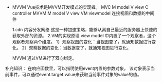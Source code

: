 - MVVM
    Vue技术是MVVM开发模式的实现者。
  MVC
    M model   V view    C controller
  MVVM
    M model   V view    VM  viewmodel 连接视图和数据的中间件

  1.cdn 内容分发网络
    这是一种加速策略，能够从离自己最近的服务器上快速的获取外部的资源。
  2.VM的实现原理
    view model 中内置了一个观察者，这个观察者观察两个维度。
    1）观察视图的变化：当视图变了，就通知数据进行变化。
    2）观察数据的变化：当数据变了，就通知视图进行变化。

    MVVM 通过VM进行了双向绑定。

补充知识：
    在响应函数里，可以指明使用event内置的参数对象。
    该对象表示当前事件，可以通过event.target.value来获取当前事件对象的value的值。

    